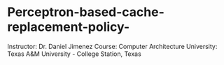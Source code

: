 # Perceptron-based-cache-replacement-policy-

Instructor: Dr. Daniel Jimenez
Course: Computer Architecture
University: Texas A&M University - College Station, Texas
